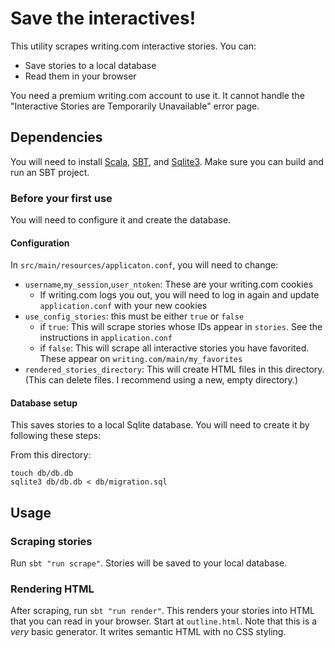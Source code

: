 # Save the interactives!

This utility scrapes writing.com interactive stories. You can:
- Save stories to a local database
- Read them in your browser

You need a premium writing.com account to use it. It cannot handle the "Interactive Stories are Temporarily Unavailable" error page. 

## Dependencies

You will need to install [Scala](https://scala-lang.org/), [SBT](https://www.scala-sbt.org/), and [Sqlite3](https://sqlite.org/index.html). Make sure you can build and run an SBT project.

### Before your first use

You will need to configure it and create the database.

#### Configuration

In `src/main/resources/applicaton.conf`, you will need to change:

- `username`,`my_session`,`user_ntoken`: These are your writing.com cookies
  - If writing.com logs you out, you will need to log in again and update `application.conf` with your new cookies
- `use_config_stories`: this must be either `true` or `false`
  - if `true`: This will scrape stories whose IDs appear in `stories`. See the instructions in `application.conf`
  - if `false`: This will scrape all interactive stories you have favorited. These appear on `writing.com/main/my_favorites`
- `rendered_stories_directory`: This will create HTML files in this directory. (This can delete files. I recommend using a new, empty directory.)

#### Database setup

This saves stories to a local Sqlite database. You will need to create it by following these steps:

From this directory:

```
touch db/db.db
sqlite3 db/db.db < db/migration.sql
```

## Usage

### Scraping stories

Run `sbt "run scrape"`. Stories will be saved to your local database.

### Rendering HTML

After scraping, run `sbt "run render"`. This renders your stories into HTML that you can read in your browser. Start at `outline.html`. 
Note that this is a _very_ basic generator. It writes semantic HTML with no CSS styling.


